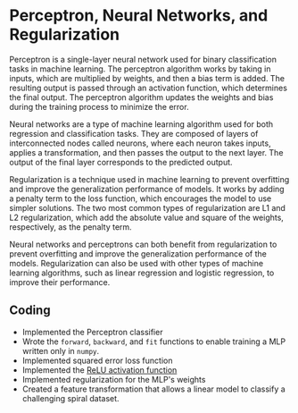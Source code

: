 # Perceptron, Neural Networks, and Regularization
Perceptron is a single-layer neural network used for binary classification tasks in machine learning. The perceptron algorithm works by taking in inputs, which are multiplied by weights, and then a bias term is added. The resulting output is passed through an activation function, which determines the final output. The perceptron algorithm updates the weights and bias during the training process to minimize the error.

Neural networks are a type of machine learning algorithm used for both regression and classification tasks. They are composed of layers of interconnected nodes called neurons, where each neuron takes inputs, applies a transformation, and then passes the output to the next layer. The output of the final layer corresponds to the predicted output.

Regularization is a technique used in machine learning to prevent overfitting and improve the generalization performance of models. It works by adding a penalty term to the loss function, which encourages the model to use simpler solutions. The two most common types of regularization are L1 and L2 regularization, which add the absolute value and square of the weights, respectively, as the penalty term.

Neural networks and perceptrons can both benefit from regularization to prevent overfitting and improve the generalization performance of the models. Regularization can also be used with other types of machine learning algorithms, such as linear regression and logistic regression, to improve their performance.

## Coding
- Implemented the Perceptron classifier
- Wrote the `forward`, `backward`, and `fit` functions to enable training
  a MLP written only in `numpy`.
- Implemented squared error loss function
- Implemented the [ReLU activation
function](https://en.wikipedia.org/wiki/Rectifier_(neural_networks))
- Implemented regularization for the MLP's weights
- Created a feature transformation that allows a linear model to classify
  a challenging spiral dataset.
